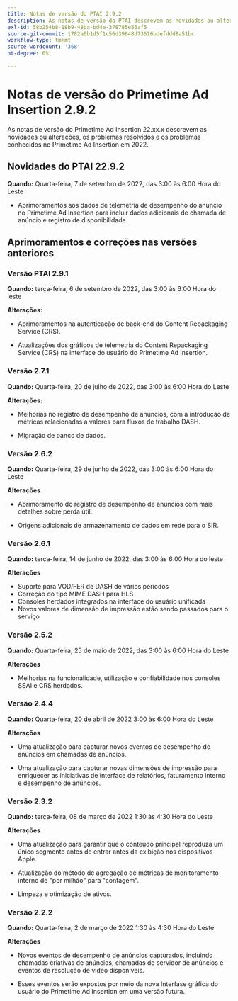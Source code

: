 ```yaml
---
title: Notas de versão do PTAI 2.9.2
description: As notas de versão da PTAI descrevem as novidades ou alterações, os problemas resolvidos e conhecidos no Primetime Ad Insertion no ano de 2022.
exl-id: 58b254b8-18b9-48ba-bd4e-378785e56af5
source-git-commit: 1782a6b1d5f1c56d39648d73616bdefddd8a51bc
workflow-type: tm+mt
source-wordcount: '368'
ht-degree: 0%

---
```


# Notas de versão do Primetime Ad Insertion 2.9.2

As notas de versão do Primetime Ad Insertion 22.xx.x descrevem as novidades ou alterações, os problemas resolvidos e os problemas conhecidos no Primetime Ad Insertion em 2022.

## Novidades do PTAI 22.9.2

**Quando:** Quarta-feira, 7 de setembro de 2022, das 3:00 às 6:00 Hora do Leste

* Aprimoramentos aos dados de telemetria de desempenho do anúncio no Primetime Ad Insertion para incluir dados adicionais de chamada de anúncio e registro de disponibilidade.

## Aprimoramentos e correções nas versões anteriores

### Versão PTAI 2.9.1

**Quando:** terça-feira, 6 de setembro de 2022, das 3:00 às 6:00 Hora do leste

**Alterações:**

* Aprimoramentos na autenticação de back-end do Content Repackaging Service (CRS).

* Atualizações dos gráficos de telemetria do Content Repackaging Service (CRS) na interface do usuário do Primetime Ad Insertion.

### Versão 2.7.1

**Quando:** Quarta-feira, 20 de julho de 2022, das 3:00 às 6:00 Hora do Leste

**Alterações:**

* Melhorias no registro de desempenho de anúncios, com a introdução de métricas relacionadas a valores para fluxos de trabalho DASH.

* Migração de banco de dados.

### Versão 2.6.2

**Quando:** Quarta-feira, 29 de junho de 2022, das 3:00 às 6:00 Hora do Leste

**Alterações**

* Aprimoramento do registro de desempenho de anúncios com mais detalhes sobre perda útil.

* Origens adicionais de armazenamento de dados em rede para o SIR.

### Versão 2.6.1

**Quando:** terça-feira, 14 de junho de 2022, das 3:00 às 6:00 Hora do leste

**Alterações**

* Suporte para VOD/FER de DASH de vários períodos
* Correção do tipo MIME DASH para HLS
* Consoles herdados integrados na interface do usuário unificada
* Novos valores de dimensão de impressão estão sendo passados para o serviço

### Versão 2.5.2

**Quando:** Quarta-feira, 25 de maio de 2022, das 3:00 às 6:00 Hora do Leste

**Alterações**

* Melhorias na funcionalidade, utilização e confiabilidade nos consoles SSAI e CRS herdados.

### Versão 2.4.4

**Quando:** Quarta-feira, 20 de abril de 2022 3:00 às 6:00 Hora do Leste

**Alterações**

* Uma atualização para capturar novos eventos de desempenho de anúncios em chamadas de anúncios.

* Uma atualização para capturar novas dimensões de impressão para enriquecer as iniciativas de interface de relatórios, faturamento interno e desempenho de anúncios.

### Versão 2.3.2

**Quando:** terça-feira, 08 de março de 2022 1:30 às 4:30 Hora do Leste

**Alterações**

* Uma atualização para garantir que o conteúdo principal reproduza um único segmento antes de entrar antes da exibição nos dispositivos Apple.

* Atualização do método de agregação de métricas de monitoramento interno de &quot;por milhão&quot; para &quot;contagem&quot;.

* Limpeza e otimização de ativos.

### Versão 2.2.2

**Quando:** Quarta-feira, 2 de março de 2022 1:30 às 4:30 Hora do Leste

**Alterações**

* Novos eventos de desempenho de anúncios capturados, incluindo chamadas criativas de anúncios, chamadas de servidor de anúncios e eventos de resolução de vídeo disponíveis.

* Esses eventos serão expostos por meio da nova Interfase gráfica do usuário do Primetime Ad Insertion em uma versão futura.
